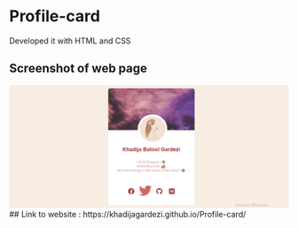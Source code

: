 # Profile-card
Developed it with HTML and CSS
## Screenshot of web page 
<img src="Screenshot 1.png">
## Link to website : https://khadijagardezi.github.io/Profile-card/

